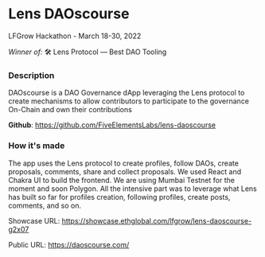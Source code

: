 # Lens DAOscourse

LFGrow Hackathon - March 18-30, 2022

*Winner of:* 🛠 Lens Protocol — Best DAO Tooling

### Description
DAOscourse is a DAO Governance dApp leveraging the Lens protocol to create mechanisms to allow contributors to participate to the governance On-Chain and own their contributions

**Github**: https://github.com/FiveElementsLabs/lens-daoscourse

### How it's made

The app uses the Lens protocol to create profiles, follow DAOs, create proposals, comments, share and collect proposals. We used React and Chakra UI to build the frontend. We are using Mumbai Testnet for the moment and soon Polygon. All the intensive part was to leverage what Lens has built so far for profiles creation, following profiles, create posts, comments, and so on.

Showcase URL: https://showcase.ethglobal.com/lfgrow/lens-daoscourse-g2x07

Public URL: https://daoscourse.com/
